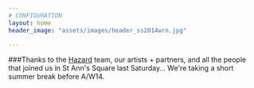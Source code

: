 ```yaml
---
# CONFIGURATION
layout: home
header_image: "assets/images/header_ss2014wrn.jpg"

---
```

###Thanks to the [Hazard](/current/2014-hazard) team, our artists + partners, and all the people that joined us in St Ann's Square last Saturday… We're taking a short summer break before A/W14.
